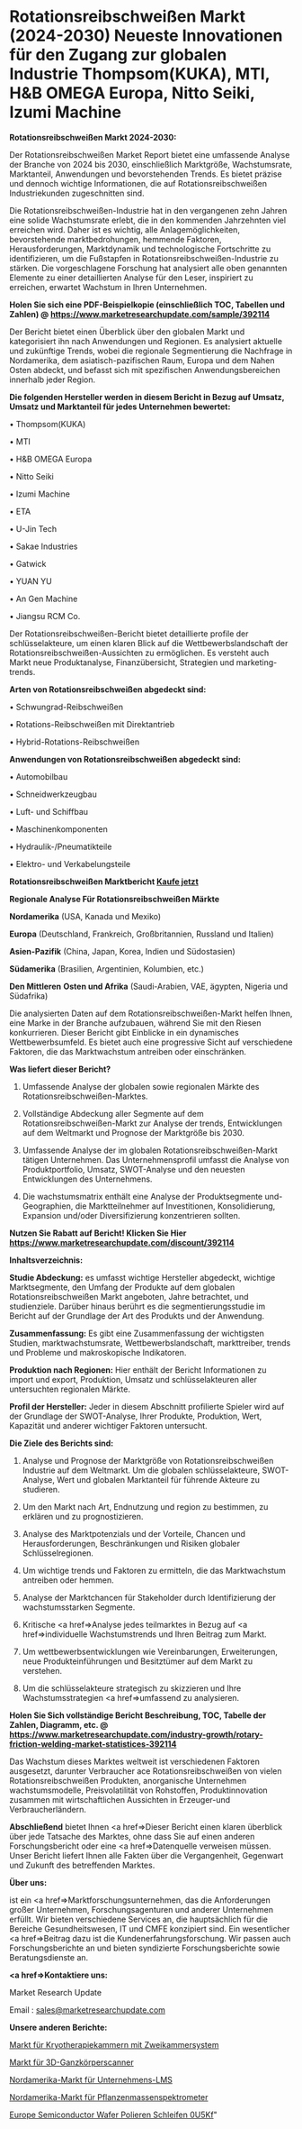 # Rotationsreibschweißen Markt (2024-2030) Neueste Innovationen für den Zugang zur globalen Industrie Thompsom(KUKA), MTI, H&B OMEGA Europa, Nitto Seiki, Izumi Machine

<strong>Rotationsreibschweißen Markt 2024-2030:</strong>

Der Rotationsreibschweißen Market Report bietet eine umfassende Analyse der Branche von 2024 bis 2030, einschließlich Marktgröße, Wachstumsrate, Marktanteil, Anwendungen und bevorstehenden Trends. Es bietet präzise und dennoch wichtige Informationen, die auf Rotationsreibschweißen Industriekunden zugeschnitten sind.

Die Rotationsreibschweißen-Industrie hat in den vergangenen zehn Jahren eine solide Wachstumsrate erlebt, die in den kommenden Jahrzehnten viel erreichen wird. Daher ist es wichtig, alle Anlagemöglichkeiten, bevorstehende marktbedrohungen, hemmende Faktoren, Herausforderungen, Marktdynamik und technologische Fortschritte zu identifizieren, um die Fußstapfen in Rotationsreibschweißen-Industrie zu stärken. Die vorgeschlagene Forschung hat analysiert alle oben genannten Elemente zu einer detaillierten Analyse für den Leser, inspiriert zu erreichen, erwartet Wachstum in Ihren Unternehmen.

<strong>Holen Sie sich eine PDF-Beispielkopie (einschließlich TOC, Tabellen und Zahlen) @
</strong><strong><a href=https://www.marketresearchupdate.com/sample/392114><strong>https://www.marketresearchupdate.com/sample/392114</u></font></a></strong></strong>

Der Bericht bietet einen Überblick über den globalen Markt und kategorisiert ihn nach Anwendungen und Regionen. Es analysiert aktuelle und zukünftige Trends, wobei die regionale Segmentierung die Nachfrage in Nordamerika, dem asiatisch-pazifischen Raum, Europa und dem Nahen Osten abdeckt, und befasst sich mit spezifischen Anwendungsbereichen innerhalb jeder Region.

<strong>Die folgenden Hersteller werden in diesem Bericht in Bezug auf Umsatz, Umsatz und Marktanteil für jedes Unternehmen bewertet:</strong>

• Thompsom(KUKA)

• MTI

• H&B OMEGA Europa

• Nitto Seiki

• Izumi Machine

• ETA

• U-Jin Tech

• Sakae Industries

• Gatwick

• YUAN YU

• An Gen Machine

• Jiangsu RCM Co.

Der Rotationsreibschweißen-Bericht bietet detaillierte profile der schlüsselakteure, um einen klaren Blick auf die Wettbewerbslandschaft der Rotationsreibschweißen-Aussichten zu ermöglichen. Es versteht auch Markt neue Produktanalyse, Finanzübersicht, Strategien und marketing-trends.

<strong>Arten von Rotationsreibschweißen abgedeckt sind:</strong>

• Schwungrad-Reibschweißen

• Rotations-Reibschweißen mit Direktantrieb

• Hybrid-Rotations-Reibschweißen

<strong>Anwendungen von Rotationsreibschweißen abgedeckt sind:</strong>

• Automobilbau

• Schneidwerkzeugbau

• Luft- und Schiffbau

• Maschinenkomponenten

• Hydraulik-/Pneumatikteile

• Elektro- und Verkabelungsteile

<strong>Rotationsreibschweißen Marktbericht <a href=https://www.marketresearchupdate.com/buynow/392114>Kaufe jetzt</a></strong>

<strong>Regionale Analyse Für Rotationsreibschweißen Märkte</strong>

<strong>Nordamerika</strong> (USA, Kanada und Mexiko)

<strong>Europa</strong> (Deutschland, Frankreich, Großbritannien, Russland und Italien)

<strong>Asien-Pazifik</strong> (China, Japan, Korea, Indien und Südostasien)

<strong>Südamerika</strong> (Brasilien, Argentinien, Kolumbien, etc.)

<strong>Den Mittleren</strong> <strong>Osten und Afrika</strong> (Saudi-Arabien, VAE, ägypten, Nigeria und Südafrika)

Die analysierten Daten auf dem Rotationsreibschweißen-Markt helfen Ihnen, eine Marke in der Branche aufzubauen, während Sie mit den Riesen konkurrieren. Dieser Bericht gibt Einblicke in ein dynamisches Wettbewerbsumfeld. Es bietet auch eine progressive Sicht auf verschiedene Faktoren, die das Marktwachstum antreiben oder einschränken.

<strong>Was liefert dieser Bericht?</strong>

1. Umfassende Analyse der globalen sowie regionalen Märkte des Rotationsreibschweißen-Marktes.

2. Vollständige Abdeckung aller Segmente auf dem Rotationsreibschweißen-Markt zur Analyse der trends, Entwicklungen auf dem Weltmarkt und Prognose der Marktgröße bis 2030.

3. Umfassende Analyse der im globalen Rotationsreibschweißen-Markt tätigen Unternehmen. Das Unternehmensprofil umfasst die Analyse von Produktportfolio, Umsatz, SWOT-Analyse und den neuesten Entwicklungen des Unternehmens.

4. Die wachstumsmatrix enthält eine Analyse der Produktsegmente und-Geographien, die Marktteilnehmer auf Investitionen, Konsolidierung, Expansion und/oder Diversifizierung konzentrieren sollten.

<strong>Nutzen Sie Rabatt auf Bericht! Klicken Sie Hier
</strong><strong><a href=https://www.marketresearchupdate.com/discount/392114>https://www.marketresearchupdate.com/discount/392114</b></u></font></strong></a>

<strong>Inhaltsverzeichnis:</strong>

<strong>Studie Abdeckung:</strong> es umfasst wichtige Hersteller abgedeckt, wichtige Marktsegmente, den Umfang der Produkte auf dem globalen Rotationsreibschweißen Markt angeboten, Jahre betrachtet, und studienziele. Darüber hinaus berührt es die segmentierungsstudie im Bericht auf der Grundlage der Art des Produkts und der Anwendung.

<strong>Zusammenfassung:</strong> Es gibt eine Zusammenfassung der wichtigsten Studien, marktwachstumsrate, Wettbewerbslandschaft, markttreiber, trends und Probleme und makroskopische Indikatoren.

<strong>Produktion nach Regionen:</strong> Hier enthält der Bericht Informationen zu import und export, Produktion, Umsatz und schlüsselakteuren aller untersuchten regionalen Märkte.

<strong>Profil der Hersteller:</strong> Jeder in diesem Abschnitt profilierte Spieler wird auf der Grundlage der SWOT-Analyse, Ihrer Produkte, Produktion, Wert, Kapazität und anderer wichtiger Faktoren untersucht.

<strong>Die Ziele des Berichts sind:</strong>

1) Analyse und Prognose der Marktgröße von Rotationsreibschweißen Industrie auf dem Weltmarkt.
Um die globalen schlüsselakteure, SWOT-Analyse, Wert und globalen Marktanteil für führende Akteure zu studieren.

2) Um den Markt nach Art, Endnutzung und region zu bestimmen, zu erklären und zu prognostizieren.

3) Analyse des Marktpotenzials und der Vorteile, Chancen und Herausforderungen, Beschränkungen und Risiken globaler Schlüsselregionen.

4) Um wichtige trends und Faktoren zu ermitteln, die das Marktwachstum antreiben oder hemmen.

5) Analyse der Marktchancen für Stakeholder durch Identifizierung der wachstumsstarken Segmente.

6) Kritische <a href=>Analyse</a> jedes teilmarktes in Bezug auf <a href=>individuelle</a> Wachstumstrends und Ihren Beitrag zum Markt.

7) Um wettbewerbsentwicklungen wie Vereinbarungen, Erweiterungen, neue Produkteinführungen und Besitztümer auf dem Markt zu verstehen.

8) Um die schlüsselakteure strategisch zu skizzieren und Ihre Wachstumsstrategien <a href=>umfassend</a> zu analysieren.

<strong>Holen Sie Sich vollständige Bericht Beschreibung, TOC, Tabelle der Zahlen, Diagramm, etc. @ </strong><strong><a href=https://www.marketresearchupdate.com/industry-growth/rotary-friction-welding-market-statistices-392114>https://www.marketresearchupdate.com/industry-growth/rotary-friction-welding-market-statistices-392114</a></font></strong>

Das Wachstum dieses Marktes weltweit ist verschiedenen Faktoren ausgesetzt, darunter Verbraucher ace Rotationsreibschweißen von vielen Rotationsreibschweißen Produkten, anorganische Unternehmen wachstumsmodelle, Preisvolatilität von Rohstoffen, Produktinnovation zusammen mit wirtschaftlichen Aussichten in Erzeuger-und Verbraucherländern.

<strong>Abschließend</strong> bietet Ihnen <a href=>Dieser</a> Bericht einen klaren überblick über jede Tatsache des Marktes, ohne dass Sie auf einen anderen Forschungsbericht oder eine <a href=>Datenquelle</a> verweisen müssen. Unser Bericht liefert Ihnen alle Fakten über die Vergangenheit, Gegenwart und Zukunft des betreffenden Marktes.

<strong>Über uns:</strong>

 ist ein <a href=>Marktfors</a>chungsunternehmen, das die Anforderungen großer Unternehmen, Forschungsagenturen und anderer Unternehmen erfüllt. Wir bieten verschiedene Services an, die hauptsächlich für die Bereiche Gesundheitswesen, IT und CMFE konzipiert sind. Ein wesentlicher <a href=>Beitrag</a> dazu ist die Kundenerfahrungsforschung. Wir passen auch Forschungsberichte an und bieten syndizierte Forschungsberichte sowie Beratungsdienste an.

<strong><a href=>Kontaktiere uns:</a></strong>

Market Research Update

Email : sales@marketresearchupdate.com

<strong>Unsere anderen Berichte:</strong>

<a href=https://www.linkedin.com/pulse/two-chamber-system-cryotherapy-chambers-market>Markt für Kryotherapiekammern mit Zweikammersystem</a>

<a href=https://www.linkedin.com/pulse/3d-full-body-scanner-market-outlooks-2023-size>Markt für 3D-Ganzkörperscanner</a>

<a href=https://www.linkedin.com/pulse/north-america-corporate-lms-market-size-emerging>Nordamerika-Markt für Unternehmens-LMS</a>

<a href=https://www.linkedin.com/pulse/north-america-plant-mass-spectrometer-market>Nordamerika-Markt für Pflanzenmassenspektrometer</a>

<a href=https://www.linkedin.com/pulse/europe-semiconductor-wafer-polishing-grinding-0u5kf/>Europe Semiconductor Wafer Polieren Schleifen 0U5Kf</a>"
